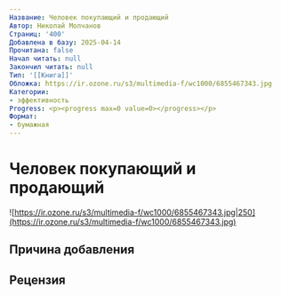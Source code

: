 ```yaml
---
Название: Человек покупающий и продающий
Автор: Николай Молчанов
Страниц: '400'
Добавлена в базу: 2025-04-14
Прочитана: false
Начал читать: null
Закончил читать: null
Тип: '[[Книга]]'
Обложка: https://ir.ozone.ru/s3/multimedia-f/wc1000/6855467343.jpg
Категории:
- эффективность
Progress: <p><progress max=0 value=0></progress></p>
Формат:
- бумажная
---
```

# Человек покупающий и продающий

![https://ir.ozone.ru/s3/multimedia-f/wc1000/6855467343.jpg|250](https://ir.ozone.ru/s3/multimedia-f/wc1000/6855467343.jpg)

## Причина добавления


## Рецензия